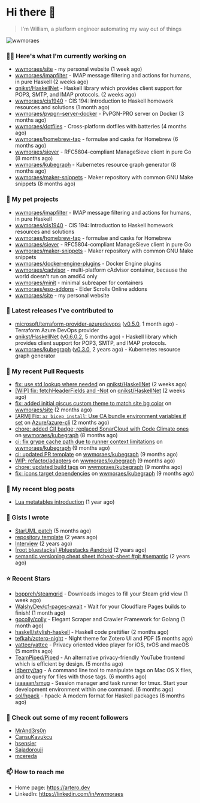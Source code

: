 # Hi there 👋

> I'm William, a platform engineer automating my way out of things

<img src="https://github-readme-stats.vercel.app/api?username=wwmoraes&show_icons=true" alt="wwmoraes" />

### 👨‍💻 Here's what I'm currently working on

- [wwmoraes/site](https://github.com/wwmoraes/site) - my personal website (1 week ago)
- [wwmoraes/imapfilter](https://github.com/wwmoraes/imapfilter) - IMAP message filtering and actions for humans, in pure Haskell (2 weeks ago)
- [qnikst/HaskellNet](https://github.com/qnikst/HaskellNet) - Haskell library which provides client support for POP3, SMTP, and IMAP protocols. (2 weeks ago)
- [wwmoraes/cis1940](https://github.com/wwmoraes/cis1940) - CIS 194: Introduction to Haskell homework resources and solutions (1 month ago)
- [wwmoraes/pvpgn-server-docker](https://github.com/wwmoraes/pvpgn-server-docker) - PvPGN-PRO server on Docker (3 months ago)
- [wwmoraes/dotfiles](https://github.com/wwmoraes/dotfiles) - Cross-platform dotfiles with batteries (4 months ago)
- [wwmoraes/homebrew-tap](https://github.com/wwmoraes/homebrew-tap) - formulae and casks for Homebrew (6 months ago)
- [wwmoraes/siever](https://github.com/wwmoraes/siever) - RFC5804-compliant ManageSieve client in pure Go (8 months ago)
- [wwmoraes/kubegraph](https://github.com/wwmoraes/kubegraph) - Kubernetes resource graph generator (8 months ago)
- [wwmoraes/maker-snippets](https://github.com/wwmoraes/maker-snippets) - Maker repository with common GNU Make snippets (8 months ago)

### 🌱 My pet projects

- [wwmoraes/imapfilter](https://github.com/wwmoraes/imapfilter) - IMAP message filtering and actions for humans, in pure Haskell
- [wwmoraes/cis1940](https://github.com/wwmoraes/cis1940) - CIS 194: Introduction to Haskell homework resources and solutions
- [wwmoraes/homebrew-tap](https://github.com/wwmoraes/homebrew-tap) - formulae and casks for Homebrew
- [wwmoraes/siever](https://github.com/wwmoraes/siever) - RFC5804-compliant ManageSieve client in pure Go
- [wwmoraes/maker-snippets](https://github.com/wwmoraes/maker-snippets) - Maker repository with common GNU Make snippets
- [wwmoraes/docker-engine-plugins](https://github.com/wwmoraes/docker-engine-plugins) - Docker Engine plugins
- [wwmoraes/cadvisor](https://github.com/wwmoraes/cadvisor) - multi-platform cAdvisor container, because the world doesn&#39;t run on amd64 only
- [wwmoraes/minit](https://github.com/wwmoraes/minit) - minimal subreaper for containers
- [wwmoraes/eso-addons](https://github.com/wwmoraes/eso-addons) - Elder Scrolls Online addons
- [wwmoraes/site](https://github.com/wwmoraes/site) - my personal website

### 🔭 Latest releases I've contributed to

- [microsoft/terraform-provider-azuredevops](https://github.com/microsoft/terraform-provider-azuredevops) ([v0.5.0](https://github.com/microsoft/terraform-provider-azuredevops/releases/tag/v0.5.0), 1 month ago) - Terraform Azure DevOps provider
- [qnikst/HaskellNet](https://github.com/qnikst/HaskellNet) ([v0.6.0.2](https://github.com/qnikst/HaskellNet/releases/tag/v0.6.0.2), 5 months ago) - Haskell library which provides client support for POP3, SMTP, and IMAP protocols.
- [wwmoraes/kubegraph](https://github.com/wwmoraes/kubegraph) ([v0.3.0](https://github.com/wwmoraes/kubegraph/releases/tag/v0.3.0), 2 years ago) - Kubernetes resource graph generator

### 🔨 My recent Pull Requests

- [fix: use std lookup where needed](https://github.com/qnikst/HaskellNet/pull/94) on [qnikst/HaskellNet](https://github.com/qnikst/HaskellNet) (2 weeks ago)
- [[WIP] fix: fetchHeaderFields and -Not](https://github.com/qnikst/HaskellNet/pull/93) on [qnikst/HaskellNet](https://github.com/qnikst/HaskellNet) (2 weeks ago)
- [fix: added initial giscus custom theme to match site bg color](https://github.com/wwmoraes/site/pull/2) on [wwmoraes/site](https://github.com/wwmoraes/site) (2 months ago)
- [[ARM] Fix: `az bicep install`: Use CA bundle environment variables if set](https://github.com/Azure/azure-cli/pull/26013) on [Azure/azure-cli](https://github.com/Azure/azure-cli) (2 months ago)
- [chore: added CII badge; replaced SonarCloud with Code Climate ones](https://github.com/wwmoraes/kubegraph/pull/205) on [wwmoraes/kubegraph](https://github.com/wwmoraes/kubegraph) (8 months ago)
- [ci: fix grype cache path due to runner context limitations](https://github.com/wwmoraes/kubegraph/pull/189) on [wwmoraes/kubegraph](https://github.com/wwmoraes/kubegraph) (9 months ago)
- [ci: updated PR template](https://github.com/wwmoraes/kubegraph/pull/188) on [wwmoraes/kubegraph](https://github.com/wwmoraes/kubegraph) (9 months ago)
- [WIP: refactor/adapters](https://github.com/wwmoraes/kubegraph/pull/180) on [wwmoraes/kubegraph](https://github.com/wwmoraes/kubegraph) (9 months ago)
- [chore: updated build tags](https://github.com/wwmoraes/kubegraph/pull/179) on [wwmoraes/kubegraph](https://github.com/wwmoraes/kubegraph) (9 months ago)
- [fix: icons target dependencies](https://github.com/wwmoraes/kubegraph/pull/178) on [wwmoraes/kubegraph](https://github.com/wwmoraes/kubegraph) (9 months ago)

### 📜 My recent blog posts

- [Lua metatables introduction](https://artero.dev/posts/lua-metatables-introduction/) (1 year ago)

### 📓 Gists I wrote

- [StarUML patch](https://gist.github.com/3288859d4b466f530706aa556347de9f) (5 months ago)
- [repository template](https://gist.github.com/75dc66767a9f487c8235c5423027f69c) (2 years ago)
- [Interview](https://gist.github.com/b2ac3c3d92414f5d57d3a0b567c78065) (2 years ago)
- [[root bluestacks] #bluestacks #android](https://gist.github.com/d5714685ebbe6fa5087f6bab489fa365) (2 years ago)
- [semantic versioning cheat sheet #cheat-sheet #git #semantic](https://gist.github.com/bd2ba1b347dd38ce9af9706388eed74f) (2 years ago)

### ⭐ Recent Stars

- [boppreh/steamgrid](https://github.com/boppreh/steamgrid) - Downloads images to fill your Steam grid view (1 week ago)
- [WalshyDev/cf-pages-await](https://github.com/WalshyDev/cf-pages-await) - Wait for your Cloudflare Pages builds to finish! (1 month ago)
- [gocolly/colly](https://github.com/gocolly/colly) - Elegant Scraper and Crawler Framework for Golang (1 month ago)
- [haskell/stylish-haskell](https://github.com/haskell/stylish-haskell) - Haskell code prettifier (2 months ago)
- [tefkah/zotero-night](https://github.com/tefkah/zotero-night) - Night theme for Zotero UI and PDF (5 months ago)
- [yattee/yattee](https://github.com/yattee/yattee) - Privacy oriented video player for iOS, tvOS and macOS (5 months ago)
- [TeamPiped/Piped](https://github.com/TeamPiped/Piped) - An alternative privacy-friendly YouTube frontend which is efficient by design. (5 months ago)
- [jdberry/tag](https://github.com/jdberry/tag) - A command line tool to manipulate tags on Mac OS X files, and to query for files with those tags. (6 months ago)
- [ivaaaan/smug](https://github.com/ivaaaan/smug) - Session manager and task runner for tmux. Start your development environment within one command. (6 months ago)
- [sol/hpack](https://github.com/sol/hpack) - hpack: A modern format for Haskell packages (6 months ago)

### 👯 Check out some of my recent followers

- [MrAnd3rs0n](https://github.com/MrAnd3rs0n)
- [CansuKavukcu](https://github.com/CansuKavukcu)
- [hsensier](https://github.com/hsensier)
- [Sajadorouji](https://github.com/Sajadorouji)
- [mcereda](https://github.com/mcereda)

### 📫 How to reach me

- Home page: <https://artero.dev>
- LinkedIn: <https://linkedin.com/in/wwmoraes>
